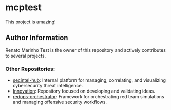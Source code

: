# mcptest

This project is amazing!

## Author Information
Renato Marinho Test is the owner of this repository and actively contributes to several projects.

### Other Repositories:
- [secintel-hub](https://github.com/renatomarinhotest/secintel-hub): Internal platform for managing, correlating, and visualizing cybersecurity threat intelligence.
- [Innovation](https://github.com/renatomarinhotest/Innovation): Repository focused on developing and validating ideas.
- [redops-orchestrator](https://github.com/renatomarinhotest/redops-orchestrator): Framework for orchestrating red team simulations and managing offensive security workflows.

